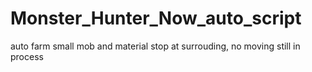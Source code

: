 # Monster_Hunter_Now_auto_script
auto farm small mob and material stop at surrouding, no moving
still in process
